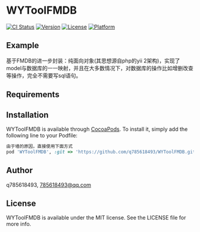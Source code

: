 # WYToolFMDB

[![CI Status](https://img.shields.io/travis/q785618493/WYToolFMDB.svg?style=flat)](https://travis-ci.org/q785618493@/WYToolFMDB)
[![Version](https://img.shields.io/cocoapods/v/WYToolFMDB.svg?style=flat)](https://cocoapods.org/pods/WYToolFMDB)
[![License](https://img.shields.io/cocoapods/l/WYToolFMDB.svg?style=flat)](https://cocoapods.org/pods/WYToolFMDB)
[![Platform](https://img.shields.io/cocoapods/p/WYToolFMDB.svg?style=flat)](https://cocoapods.org/pods/WYToolFMDB)

## Example

  基于FMDB的进一步封装：纯面向对象(其思想源自php的yii 2架构)，实现了model与数据库的一一映射，并且在大多数情况下，对数据库的操作比如增删改查等操作，完全不需要写sql语句。

## Requirements

## Installation

WYToolFMDB is available through [CocoaPods](https://cocoapods.org). To install
it, simply add the following line to your Podfile:

```ruby
由于墙的原因，直接使用下面方式
pod 'WYToolFMDB', :git => 'https://github.com/q785618493/WYToolFMDB.git'
```

## Author

q785618493, 785618493@qq.com

## License

WYToolFMDB is available under the MIT license. See the LICENSE file for more info.
